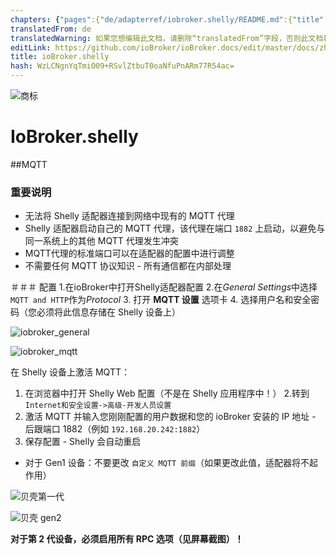 ```yaml
---
chapters: {"pages":{"de/adapterref/iobroker.shelly/README.md":{"title":{"de":"ioBroker.shelly"},"content":"de/adapterref/iobroker.shelly/README.md"},"de/adapterref/iobroker.shelly/protocol-coap.md":{"title":{"de":"ioBroker.shelly"},"content":"de/adapterref/iobroker.shelly/protocol-coap.md"},"de/adapterref/iobroker.shelly/protocol-mqtt.md":{"title":{"de":"ioBroker.shelly"},"content":"de/adapterref/iobroker.shelly/protocol-mqtt.md"},"de/adapterref/iobroker.shelly/restricted-login.md":{"title":{"de":"ioBroker.shelly"},"content":"de/adapterref/iobroker.shelly/restricted-login.md"},"de/adapterref/iobroker.shelly/state-changes.md":{"title":{"de":"ioBroker.shelly"},"content":"de/adapterref/iobroker.shelly/state-changes.md"}}}
translatedFrom: de
translatedWarning: 如果您想编辑此文档，请删除“translatedFrom”字段，否则此文档将再次自动翻译
editLink: https://github.com/ioBroker/ioBroker.docs/edit/master/docs/zh-cn/adapterref/iobroker.shelly/protocol-mqtt.md
title: ioBroker.shelly
hash: WzLCNgnYqTmiO09+RSvlZtbuT0oaNfuPnARm77R54ac=
---
```

![商标](../../../de/adapterref/iobroker.shelly/../../admin/shelly.png)

# IoBroker.shelly
##MQTT
### 重要说明
- 无法将 Shelly 适配器连接到网络中现有的 MQTT 代理
- Shelly 适配器启动自己的 MQTT 代理，该代理在端口 ``1882`` 上启动，以避免与同一系统上的其他 MQTT 代理发生冲突
- MQTT代理的标准端口可以在适配器的配置中进行调整
- 不需要任何 MQTT 协议知识 - 所有通信都在内部处理

＃＃＃ 配置
1.在ioBroker中打开Shelly适配器配置
2.在*General Settings*中选择```MQTT and HTTP```作为*Protocol*
3. 打开 **MQTT 设置** 选项卡
4. 选择用户名和安全密码（您必须将此信息存储在 Shelly 设备上）

![iobroker_general](../../../de/adapterref/iobroker.shelly/./img/iobroker_general_mqtt.png)

![iobroker_mqtt](../../../de/adapterref/iobroker.shelly/./img/iobroker_mqtt.png)

在 Shelly 设备上激活 MQTT：

1. 在浏览器中打开 Shelly Web 配置（不是在 Shelly 应用程序中！）
2.转到```Internet和安全设置->高级-开发人员设置```
3. 激活 MQTT 并输入您刚刚配置的用户数据和您的 ioBroker 安装的 IP 地址 - 后跟端口 1882（例如 ``192.168.20.242:1882``）
4. 保存配置 - Shelly 会自动重启

- 对于 Gen1 设备：不要更改 ```自定义 MQTT 前缀```（如果更改此值，适配器将不起作用）

![贝壳第一代](../../../de/adapterref/iobroker.shelly/../shelly_mqtt-gen1.png)

![贝壳 gen2](../../../de/adapterref/iobroker.shelly/../shelly_mqtt-gen2.png)

**对于第 2 代设备，必须启用所有 RPC 选项（见屏幕截图）！**